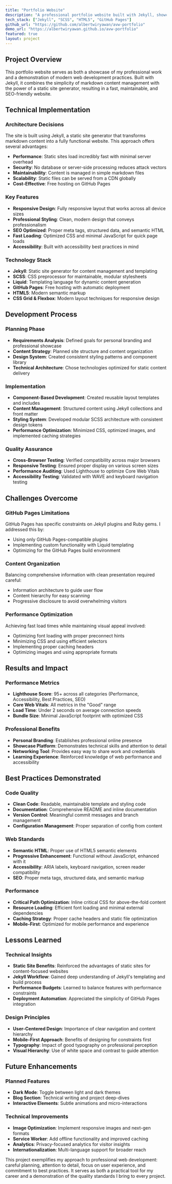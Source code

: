```yaml
---
title: "Portfolio Website"
description: "A professional portfolio website built with Jekyll, showcasing development best practices and clean design"
tech_stack: ["Jekyll", "SCSS", "HTML5", "GitHub Pages"]
github_url: "https://github.com/albertwiryawan/avw-portfolio"
demo_url: "https://albertwiryawan.github.io/avw-portfolio"
featured: true
layout: project
---
```


## Project Overview

This portfolio website serves as both a showcase of my professional work and a demonstration of modern web development practices. Built with Jekyll, it combines the simplicity of markdown content management with the power of a static site generator, resulting in a fast, maintainable, and SEO-friendly website.

## Technical Implementation

### Architecture Decisions
The site is built using Jekyll, a static site generator that transforms markdown content into a fully functional website. This approach offers several advantages:

- **Performance**: Static sites load incredibly fast with minimal server overhead
- **Security**: No database or server-side processing reduces attack vectors
- **Maintainability**: Content is managed in simple markdown files
- **Scalability**: Static files can be served from a CDN globally
- **Cost-Effective**: Free hosting on GitHub Pages

### Key Features
- **Responsive Design**: Fully responsive layout that works across all device sizes
- **Professional Styling**: Clean, modern design that conveys professionalism
- **SEO Optimized**: Proper meta tags, structured data, and semantic HTML
- **Fast Loading**: Optimized CSS and minimal JavaScript for quick page loads
- **Accessibility**: Built with accessibility best practices in mind

### Technology Stack
- **Jekyll**: Static site generator for content management and templating
- **SCSS**: CSS preprocessor for maintainable, modular stylesheets  
- **Liquid**: Templating language for dynamic content generation
- **GitHub Pages**: Free hosting with automatic deployment
- **HTML5**: Modern semantic markup
- **CSS Grid & Flexbox**: Modern layout techniques for responsive design

## Development Process

### Planning Phase
- **Requirements Analysis**: Defined goals for personal branding and professional showcase
- **Content Strategy**: Planned site structure and content organization
- **Design System**: Created consistent styling patterns and component library
- **Technical Architecture**: Chose technologies optimized for static content delivery

### Implementation
- **Component-Based Development**: Created reusable layout templates and includes
- **Content Management**: Structured content using Jekyll collections and front matter
- **Styling System**: Developed modular SCSS architecture with consistent design tokens
- **Performance Optimization**: Minimized CSS, optimized images, and implemented caching strategies

### Quality Assurance
- **Cross-Browser Testing**: Verified compatibility across major browsers
- **Responsive Testing**: Ensured proper display on various screen sizes  
- **Performance Auditing**: Used Lighthouse to optimize Core Web Vitals
- **Accessibility Testing**: Validated with WAVE and keyboard navigation testing

## Challenges Overcome

### GitHub Pages Limitations
GitHub Pages has specific constraints on Jekyll plugins and Ruby gems. I addressed this by:
- Using only GitHub Pages-compatible plugins
- Implementing custom functionality with Liquid templating
- Optimizing for the GitHub Pages build environment

### Content Organization
Balancing comprehensive information with clean presentation required careful:
- Information architecture to guide user flow
- Content hierarchy for easy scanning
- Progressive disclosure to avoid overwhelming visitors

### Performance Optimization
Achieving fast load times while maintaining visual appeal involved:
- Optimizing font loading with proper preconnect hints
- Minimizing CSS and using efficient selectors
- Implementing proper caching headers
- Optimizing images and using appropriate formats

## Results and Impact

### Performance Metrics
- **Lighthouse Score**: 95+ across all categories (Performance, Accessibility, Best Practices, SEO)
- **Core Web Vitals**: All metrics in the "Good" range
- **Load Time**: Under 2 seconds on average connection speeds
- **Bundle Size**: Minimal JavaScript footprint with optimized CSS

### Professional Benefits
- **Personal Branding**: Establishes professional online presence
- **Showcase Platform**: Demonstrates technical skills and attention to detail
- **Networking Tool**: Provides easy way to share work and credentials
- **Learning Experience**: Reinforced knowledge of web performance and accessibility

## Best Practices Demonstrated

### Code Quality
- **Clean Code**: Readable, maintainable template and styling code
- **Documentation**: Comprehensive README and inline documentation
- **Version Control**: Meaningful commit messages and branch management
- **Configuration Management**: Proper separation of config from content

### Web Standards
- **Semantic HTML**: Proper use of HTML5 semantic elements
- **Progressive Enhancement**: Functional without JavaScript, enhanced with it
- **Accessibility**: ARIA labels, keyboard navigation, screen reader compatibility
- **SEO**: Proper meta tags, structured data, and semantic markup

### Performance
- **Critical Path Optimization**: Inline critical CSS for above-the-fold content
- **Resource Loading**: Efficient font loading and minimal external dependencies
- **Caching Strategy**: Proper cache headers and static file optimization
- **Mobile-First**: Optimized for mobile performance and experience

## Lessons Learned

### Technical Insights
- **Static Site Benefits**: Reinforced the advantages of static sites for content-focused websites
- **Jekyll Workflow**: Gained deep understanding of Jekyll's templating and build process
- **Performance Budgets**: Learned to balance features with performance constraints
- **Deployment Automation**: Appreciated the simplicity of GitHub Pages integration

### Design Principles
- **User-Centered Design**: Importance of clear navigation and content hierarchy
- **Mobile-First Approach**: Benefits of designing for constraints first
- **Typography**: Impact of good typography on professional perception
- **Visual Hierarchy**: Use of white space and contrast to guide attention

## Future Enhancements

### Planned Features
- **Dark Mode**: Toggle between light and dark themes
- **Blog Section**: Technical writing and project deep-dives
- **Interactive Elements**: Subtle animations and micro-interactions

### Technical Improvements
- **Image Optimization**: Implement responsive images and next-gen formats
- **Service Worker**: Add offline functionality and improved caching
- **Analytics**: Privacy-focused analytics for visitor insights
- **Internationalization**: Multi-language support for broader reach

This project exemplifies my approach to professional web development: careful planning, attention to detail, focus on user experience, and commitment to best practices. It serves as both a practical tool for my career and a demonstration of the quality standards I bring to every project.